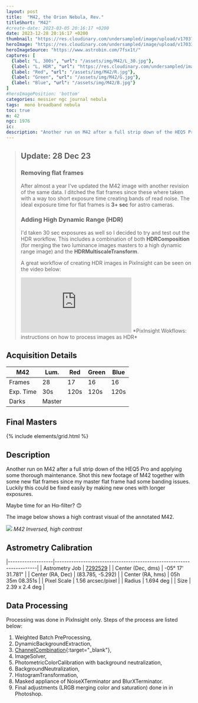```yaml
---
layout: post
title:  "M42, the Orion Nebula, Rev."
titleShort: "M42"
#create-date: 2023-03-05 20:16:17 +0200
date: 2023-12-28 20:16:17 +0200
thumbnail: "https://res.cloudinary.com/undersampled/image/upload/v1703774699/M42/Scherm_afbeelding_2023-12-23_om_15.21.04_mvjfnn.jpg"
heroImage: "https://res.cloudinary.com/undersampled/image/upload/v1703341167/M42/M42_V2_nkpl72.jpg"
heroImageSource: "https://www.astrobin.com/7fsx1t/"
captures: [
  {label: "L, 300s", "url": "/assets/img/M42/L_30.jpg"},
  {label: "L, HDR", "url": "https://res.cloudinary.com/undersampled/image/upload/v1704642381/M42/L_HDR_8L_1I_soxfub.jpg"},
  {label: "Red", "url": "/assets/img/M42/R.jpg"},
  {label: "Green", "url": "/assets/img/M42/G.jpg"},
  {label: "Blue", "url": "/assets/img/M42/B.jpg"}
]
#heroImagePosition: 'bottom'
categories: messier ngc journal nebula
tags:  mono broadband nebula
toc: true
m: 42
ngc: 1976
ic:
description: "Another run on M42 after a full strip down of the HEQ5 Pro and applying some thorough maintenance."
---
```


> ## Update: 28 Dec 23
> ### Removing flat frames
> After almost a year I've updated the M42 image with another revision of the same data. I ditched the flat frames
> since these where taken with a way too short exposure time creating bands of read noise. The ideal exposure time for
> flat frames is **3+ sec** for astro cameras.
>
> ### Adding High Dynamic Range (HDR)
> I'd taken 30 sec exposures as well so I decided to try and test out the HDR workflow. This includes a combination
> of both **HDRComposition** (for merging the two luminance images masters to a high dynamic range image) and the **HDRMultiscaleTransform**.
>
> A great workflow of creating HDR images in PixInsight can be seen on the video below:
> <iframe class="w-full aspect-video" src="https://www.youtube.com/embed/LdCm9Ack8KI" frameborder="0" allow="" allowfullscreen></iframe>
> *PixInsight Wokflows: instructions on how to process images as HDR*
>


## Acquisition Details

| M42        | Lum.                | Red   | Green | Blue |
|-----------|---------------------|-------|-------|------|
| Frames    | 28                  | 17    | 16    | 16   |
| Exp. Time | 30s  | 120s  | 120s  | 120s |
| Darks     | Master              |       |       |      |

## Final Masters

{% include elements/grid.html %}

[//]: # (## Annotated Masters)

[//]: # (![]&#40;/assets/img/M101/SN2023ixf.jpg&#41;)

[//]: # (*SN 2023ixf, annotated*)

## Description
Another run on M42 after a full strip down of the HEQ5 Pro and applying some thorough maintenance. 
Shot this new footage of M42 together with some new flat frames since my master flat frame had some banding issues. 
Luckily this could be fixed easily by making new ones with longer exposures.

Maybe time for an Hα-filter? 🙃

The image below shows a high contrast visual of the annotated M42.

![](https://res.cloudinary.com/undersampled/image/upload/v1704644454/M42/WB_g5u6vc.jpg)
*M42 Inversed, high contrast*

## Astrometry Calibration

|-------------------|----------------------------------------------------------------------|
| Astrometry Job    | [7292529](http://nova.astrometry.net/status/7292529) |
| Center (Dec, dms) | -05° 17' 31.781"                                                     |
| Center (RA, Dec)  | (83.785, -5.292)                                                    |
| Center (RA, hms)  | 05h 35m 08.351s                                                      |
| Pixel Scale       | 1.56 arcsec/pixel                                                    |
| Radius            | 1.694 deg                                                           |
| Size              | 2.39 x 2.4 deg                                                      |

## Data Processing

Processing was done in PixInsight only. Steps of the process are listed below:

1. Weighted Batch PreProcessing,
2. DynamicBackgroundExtraction,
3. [ChannelCombination](https://pixinsight.com/doc/tools/ChannelCombination/ChannelCombination.html){:target="_blank"}, 
4. ImageSolver, 
5. PhotometricColorCalibration with background neutralization, 
6. BackgroundNeutralization, 
7. HistogramTransformation, 
8. Masked appliance of NoiseXTerminator and BlurXTerminator. 
9. Final adjustments (LRGB merging color and saturation) done in in Photoshop.
